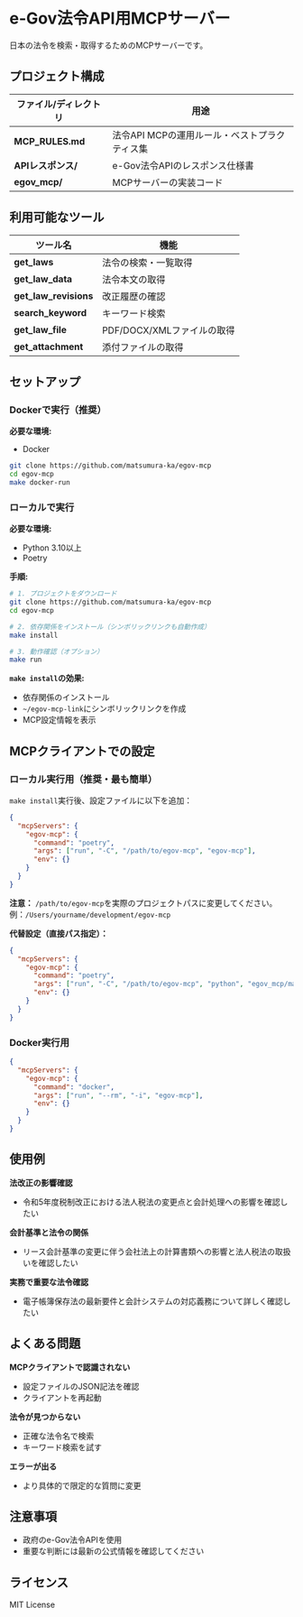 # e-Gov法令API用MCPサーバー

日本の法令を検索・取得するためのMCPサーバーです。

## プロジェクト構成

| ファイル/ディレクトリ | 用途 |
|---------------------|------|
| **MCP_RULES.md** | 法令API MCPの運用ルール・ベストプラクティス集 |
| **APIレスポンス/** | e-Gov法令APIのレスポンス仕様書 |
| **egov_mcp/** | MCPサーバーの実装コード |

## 利用可能なツール

| ツール名 | 機能 |
|---------|------|
| **get_laws** | 法令の検索・一覧取得 |
| **get_law_data** | 法令本文の取得 |
| **get_law_revisions** | 改正履歴の確認 |
| **search_keyword** | キーワード検索 |
| **get_law_file** | PDF/DOCX/XMLファイルの取得 |
| **get_attachment** | 添付ファイルの取得 |

## セットアップ

### Dockerで実行（推奨）

**必要な環境:**
- Docker

```bash
git clone https://github.com/matsumura-ka/egov-mcp
cd egov-mcp
make docker-run
```

### ローカルで実行

**必要な環境:**
- Python 3.10以上
- Poetry

**手順:**

```bash
# 1. プロジェクトをダウンロード
git clone https://github.com/matsumura-ka/egov-mcp
cd egov-mcp

# 2. 依存関係をインストール（シンボリックリンクも自動作成）
make install

# 3. 動作確認（オプション）
make run
```

**`make install`の効果:**
- 依存関係のインストール
- `~/egov-mcp-link`にシンボリックリンクを作成
- MCP設定情報を表示

## MCPクライアントでの設定

### ローカル実行用（推奨・最も簡単）

`make install`実行後、設定ファイルに以下を追加：

```json
{
  "mcpServers": {
    "egov-mcp": {
      "command": "poetry",
      "args": ["run", "-C", "/path/to/egov-mcp", "egov-mcp"],
      "env": {}
    }
  }
}
```

**注意：** `/path/to/egov-mcp`を実際のプロジェクトパスに変更してください。
例：`/Users/yourname/development/egov-mcp`

**代替設定（直接パス指定）：**

```json
{
  "mcpServers": {
    "egov-mcp": {
      "command": "poetry",
      "args": ["run", "-C", "/path/to/egov-mcp", "python", "egov_mcp/main.py"],
      "env": {}
    }
  }
}
```

### Docker実行用

```json
{
  "mcpServers": {
    "egov-mcp": {
      "command": "docker",
      "args": ["run", "--rm", "-i", "egov-mcp"],
      "env": {}
    }
  }
}
```

## 使用例

**法改正の影響確認**
- 令和5年度税制改正における法人税法の変更点と会計処理への影響を確認したい

**会計基準と法令の関係**
- リース会計基準の変更に伴う会社法上の計算書類への影響と法人税法の取扱いを確認したい

**実務で重要な法令確認**
- 電子帳簿保存法の最新要件と会計システムの対応義務について詳しく確認したい

## よくある問題

**MCPクライアントで認識されない**
- 設定ファイルのJSON記法を確認
- クライアントを再起動

**法令が見つからない**
- 正確な法令名で検索
- キーワード検索を試す

**エラーが出る**
- より具体的で限定的な質問に変更

## 注意事項

- 政府のe-Gov法令APIを使用
- 重要な判断には最新の公式情報を確認してください

## ライセンス

MIT License 